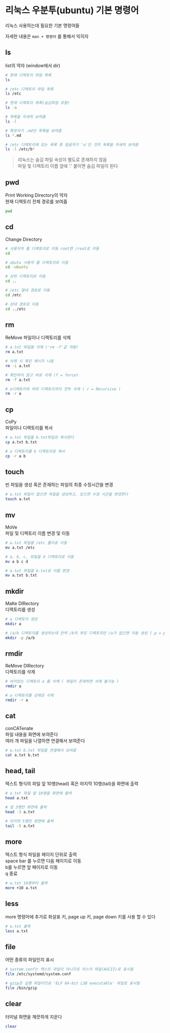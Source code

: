 # 리눅스 우분투(ubuntu) 기본 명령어

리눅스 사용하는데 필요한 기본 명령어들

자세한 내용은 `man + 명령어` 를 통해서 익히자

## ls

list의 약자 (window에서 dir)

```bash
# 현재 디렉토리 파일 목록
ls

# /etc 디렉토리 파일 목록
ls /etc

# 현재 디렉토리 목록(숨김파일 포함)
ls -a

# 목록을 자세히 보여줌
ls -l

# 확장자가 .md인 목록을 보여줌
ls *.md

# /etc 디렉토리에 있는 목록 중 앞글자가 'a'인 것의 목록을 자세히 보여줌
ls -l /etc/b*
```

> 리눅스는 숨김 파일 속성이 별도로 존재하지 않음  
> 파일 및 디렉토리 이름 앞에 '.' 붙이면 숨김 파일이 된다

## pwd

Print Working Directory의 약자  
현재 디렉토리 전체 경로를 보여줌

```bash
pwd
```

## cd

Change Directory

```bash
# 사용자의 홈 디렉토리로 이동 root면 /root로 이동
cd

# ubutu 사용자 홈 디렉토리로 이동
cd -ubuntu

# 상위 디렉토리로 이동
cd ..

# /etc 절대 경로로 이동
cd /etc

# 상대 경로로 이동
cd ../etc
```

## rm

ReMove 파일이나 디렉토리를 삭제

```bash
# a.txt 파일을 삭제 ('rm -f'값 적용)
rm a.txt

# 삭제 시 확인 메시지 나옴
rm -i a.txt

# 확인하지 않고 바로 삭제 (f = force)
rm -f a.txt

# a디렉토리와 하위 디렉토리까지 전부 삭제 ( r = Recursive )
rm -r a
```

## cp

CoPy  
파일이나 디렉토리를 복사

```bash
# a.txt 파일을 b.txt파일로 복사한다
cp a.txt b.txt

# a 디렉토리를 b 디렉토리로 복사
cp -r a b
```

## touch

빈 파일을 생성 혹은 존재하는 파일의 최종 수정시간을 변경

```bash
# a.txt 파일이 없으면 파일을 생성하고, 있으면 수정 시간을 변경한다
touch a.txt
```

## mv

MoVe  
파일 및 디렉토리 이름 변경 및 이동

```bash
# a.txt 파일을 /etc 폴더로 이동
mv a.txt /etc

# a, b, c, 파일을 d 디렉토리로 이동
mv a b c d

# a.txt 파일을 b.txt로 이름 변경
mv a.txt b.txt
```

## mkdir

MaKe DIRectory  
디렉토리를 생성

```bash
# a 디렉토리 생성
mkdir a

# /a/b 디렉토리를 생성하는데 만약 /b의 부모 디렉토리인 /a가 없으면 자동 생성 ( p = parents )
mkdir -p /a/b
```

## rmdir

ReMove DIRectory  
디렉토리를 삭제

```bash
# 비어있는 디렉토리 a 를 삭제 ( 파일이 존재하면 삭제 불가능 )
rmdir a

# a 디렉토리를 강제로 삭제
rmdir -r a
```

## cat

conCATenate  
파일 내용을 화면에 보여준다  
여러 개 파일을 나열하면 연결해서 보여준다

```bash
# a.txt b.txt 파일을 연결해서 보여줌
cat a.txt b.txt
```

## head, tail

텍스트 형식의 파일 앞 10행(head) 혹은 마지막 10행(tail)을 화면에 출력

```bash
# a.txt 파일 앞 10행을 화면에 출력
head a.txt

# 앞 3행만 화면에 출력
head -3 a.txt

# 마지막 5행만 화면에 출력
tail -5 a.txt
```

## more

텍스트 형식 파일을 페이지 단위로 출력  
space bar 를 누르면 다음 페이지로 이동  
b를 누르면 앞 페이지로 이동  
q 종료

```bash
# a.txt 10행부터 출력
more +10 a.txt
```

## less

more 명령어에 추가로 화살표 키, page up 키, page down 키를 사용 할 수 있다

```bash
# a.txt 출력
less a.txt
```

## file

어떤 종류의 파일인지 표시

```bash
# system.conf는 텍스트 파일이 아니므로 아스키 파일(ASCII)로 표시됨
file /etc/systemd/system.conf

# gzip은 실행 파일이므로 'ELF 64-bit LSB executable' 파일로 표시됨
file /bin/gzip
```

## clear

터미널 화면을 깨끗하게 지운다

```bash
clear
```
